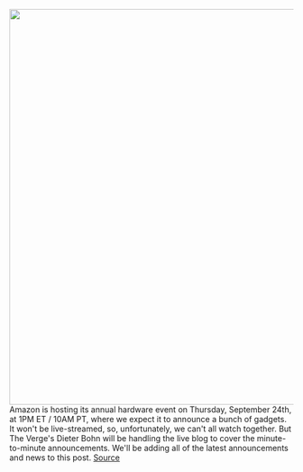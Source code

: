 <img src='https://cdn.vox-cdn.com/thumbor/10-90lOfnkjE2vK0aLOGCtpx7n0=/0x0:3000x2000/1200x800/filters:focal(1260x760:1740x1240)/cdn.vox-cdn.com/uploads/chorus_image/image/67462834/acastro_190920_1777_amazon_0001.0.0.png' width='700px' /><br/>
Amazon is hosting its annual hardware event on Thursday, September 24th, at 1PM ET / 10AM PT, where we expect it to announce a bunch of gadgets. It won't be live-streamed, so, unfortunately, we can't all watch together. But The Verge's Dieter Bohn will be handling the live blog to cover the minute-to-minute announcements. We'll be adding all of the latest announcements and news to this post.
<a href='https://www.theverge.com/2020/9/24/21453193/amazon-hardware-event-announcements-devices-news'> Source <a/>